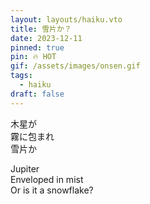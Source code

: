 ```yaml
---
layout: layouts/haiku.vto
title: 雪片か？
date: 2023-12-11
pinned: true
pin: 🔥 HOT
gif: /assets/images/onsen.gif
tags:
  - haiku
draft: false
---
```


<!-- jp -->

木星が
<br> 霧に包まれ
<br> 雪片か

<!-- endjp -->

<!-- en -->

Jupiter
<br> Enveloped in mist
<br> Or is it a snowflake?

<!-- enden -->
